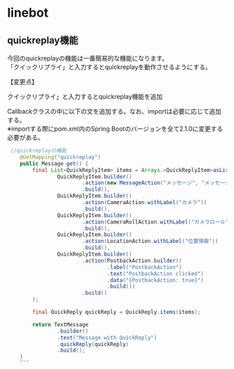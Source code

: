 linebot
===============


quickreplay機能
----------------

今回のquickreplayの機能は一番簡易的な機能になります。  
「クイックリプライ」と入力するとquickreplayを動作させるようにする。　　

【変更点】  

クイックリプライ」と入力するとquickreplay機能を追加　　

Callbackクラスの中に以下の文を追加する。なお、importは必要に応じて追加する。  
※importする際にpom.xml内のSpring Bootのバージョンを全て2.1.0に変更する必要がある。

```java
 //quickreplayの機能
    @GetMapping("quickreplay")
    public Message get() {
        final List<QuickReplyItem> items = Arrays.<QuickReplyItem>asList(
                QuickReplyItem.builder()
                        .action(new MessageAction("メッセージ", "メッセージ"))
                        .build(),
                QuickReplyItem.builder()
                        .action(CameraAction.withLabel("カメラ"))
                        .build(),
                QuickReplyItem.builder()
                        .action(CameraRollAction.withLabel("カメラロール"))
                        .build(),
                QuickReplyItem.builder()
                        .action(LocationAction.withLabel("位置情報"))
                        .build(),
                QuickReplyItem.builder()
                        .action(PostbackAction.builder()
                                .label("PostbackAction")
                                .text("PostbackAction clicked")
                                .data("{PostbackAction: true}")
                                .build())
                        .build()
        );

        final QuickReply quickReply = QuickReply.items(items);

        return TextMessage
                .builder()
                .text("Message with QuickReply")
                .quickReply(quickReply)
                .build();
    }
    ```
